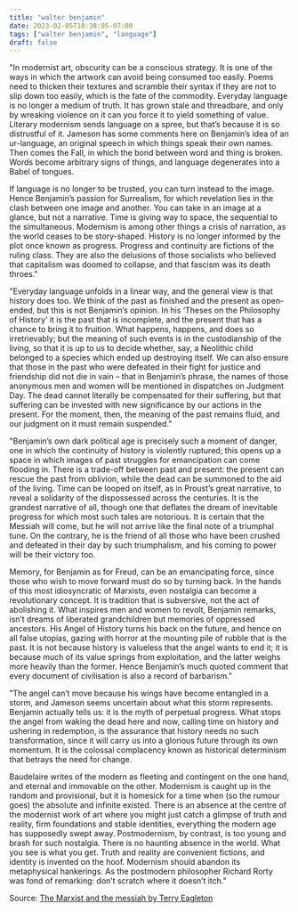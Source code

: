 ```yaml
---
title: "walter benjamin"
date: 2023-02-05T18:38:05-07:00
tags: ["walter benjamin", "language"]
draft: false
---
```


"In modernist art, obscurity can be a conscious strategy. It is one of the ways in which the artwork can avoid being consumed too easily. Poems need to thicken their textures and scramble their syntax if they are not to slip down too easily, which is the fate of the commodity. Everyday language is no longer a medium of truth. It has grown stale and threadbare, and only by wreaking violence on it can you force it to yield something of value. Literary modernism sends language on a spree, but that’s because it is so distrustful of it. Jameson has some comments here on Benjamin’s idea of an ur-language, an original speech in which things speak their own names. Then comes the Fall, in which the bond between word and thing is broken. Words become arbitrary signs of things, and language degenerates into a Babel of tongues.

If language is no longer to be trusted, you can turn instead to the image. Hence Benjamin’s passion for Surrealism, for which revelation lies in the clash between one image and another. You can take in an image at a glance, but not a narrative. Time is giving way to space, the sequential to the simultaneous. Modernism is among other things a crisis of narration, as the world ceases to be story-shaped. History is no longer informed by the plot once known as progress. Progress and continuity are fictions of the ruling class. They are also the delusions of those socialists who believed that capitalism was doomed to collapse, and that fascism was its death throes."

"Everyday language unfolds in a linear way, and the general view is that history does too. We think of the past as finished and the present as open-ended, but this is not Benjamin’s opinion. In his ‘Theses on the Philosophy of History’ it is the past that is incomplete, and the present that has a chance to bring it to fruition. What happens, happens, and does so irretrievably; but the meaning of such events is in the custodianship of the living, so that it is up to us to decide whether, say, a Neolithic child belonged to a species which ended up destroying itself. We can also ensure that those in the past who were defeated in their fight for justice and friendship did not die in vain – that in Benjamin’s phrase, the names of those anonymous men and women will be mentioned in dispatches on Judgment Day. The dead cannot literally be compensated for their suffering, but that suffering can be invested with new significance by our actions in the present. For the moment, then, the meaning of the past remains fluid, and our judgment on it must remain suspended."

"Benjamin’s own dark political age is precisely such a moment of danger, one in which the continuity of history is violently ruptured; this opens up a space in which images of past struggles for emancipation can come flooding in. There is a trade-off between past and present: the present can rescue the past from oblivion, while the dead can be summoned to the aid of the living. Time can be looped on itself, as in Proust’s great narrative, to reveal a solidarity of the dispossessed across the centuries. It is the grandest narrative of all, though one that deflates the dream of inevitable progress for which most such tales are notorious. It is certain that the Messiah will come, but he will not arrive like the final note of a triumphal tune. On the contrary, he is the friend of all those who have been crushed and defeated in their day by such triumphalism, and his coming to power will be their victory too.

Memory, for Benjamin as for Freud, can be an emancipating force, since those who wish to move forward must do so by turning back. In the hands of this most idiosyncratic of Marxists, even nostalgia can become a revolutionary concept. It is tradition that is subversive, not the act of abolishing it. What inspires men and women to revolt, Benjamin remarks, isn’t dreams of liberated grandchildren but memories of oppressed ancestors. His Angel of History turns his back on the future, and hence on all false utopias, gazing with horror at the mounting pile of rubble that is the past. It is not because history is valueless that the angel wants to end it; it is because much of its value springs from exploitation, and the latter weighs more heavily than the former. Hence Benjamin’s much quoted comment that every document of civilisation is also a record of barbarism."

"The angel can’t move because his wings have become entangled in a storm, and Jameson seems uncertain about what this storm represents. Benjamin actually tells us: it is the myth of perpetual progress. What stops the angel from waking the dead here and now, calling time on history and ushering in redemption, is the assurance that history needs no such transformation, since it will carry us into a glorious future through its own momentum. It is the colossal complacency known as historical determinism that betrays the need for change.

Baudelaire writes of the modern as fleeting and contingent on the one hand, and eternal and immovable on the other. Modernism is caught up in the random and provisional, but it is homesick for a time when (so the rumour goes) the absolute and infinite existed. There is an absence at the centre of the modernist work of art where you might just catch a glimpse of truth and reality, firm foundations and stable identities, everything the modern age has supposedly swept away. Postmodernism, by contrast, is too young and brash for such nostalgia. There is no haunting absence in the world. What you see is what you get. Truth and reality are convenient fictions, and identity is invented on the hoof. Modernism should abandon its metaphysical hankerings. As the postmodern philosopher Richard Rorty was fond of remarking: don’t scratch where it doesn’t itch."


Source: [The Marxist and the messiah by Terry Eagleton](https://www.lrb.co.uk/the-paper/v43/n17/terry-eagleton/the-marxist-and-the-messiah)

